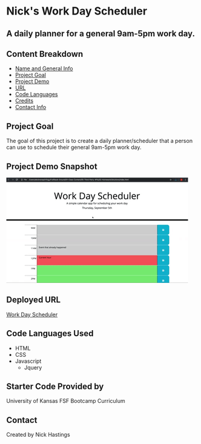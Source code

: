# Nick's Work Day Scheduler
## A daily planner for a general 9am-5pm work day.


## Content Breakdown
* [Name and General Info](#name-and-info)
* [Project Goal](#project-goals)
* [Project Demo](#project-demo)
* [URL](#url)
* [Code Languages](#code-language)
* [Credits](#credits)
* [Contact Info](#contact-info)


## Project Goal
The goal of this project is to create a daily planner/scheduler that a person can use to schedule their general 9am-5pm work day. 

## Project Demo Snapshot
![Work Day Scheduler](./Assets/05-third-party-apis-homework-demo.gif)

## Deployed URL
[Work Day Scheduler]()

## Code Languages Used
* HTML
* CSS
* Javascript
    * Jquery

## Starter Code Provided by
University of Kansas FSF Bootcamp Curriculum

## Contact
Created by Nick Hastings